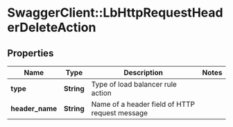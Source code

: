 # SwaggerClient::LbHttpRequestHeaderDeleteAction

## Properties
Name | Type | Description | Notes
------------ | ------------- | ------------- | -------------
**type** | **String** | Type of load balancer rule action | 
**header_name** | **String** | Name of a header field of HTTP request message | 


